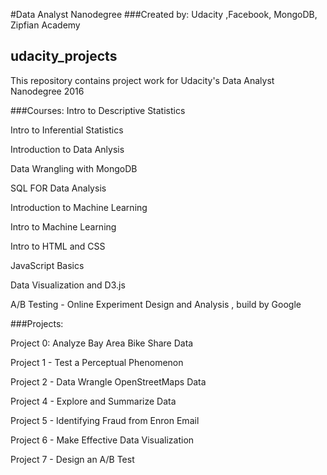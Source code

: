 #Data Analyst Nanodegree
###Created by: Udacity ,Facebook, MongoDB, Zipfian Academy

## udacity_projects


This repository contains project work for Udacity's Data Analyst Nanodegree 2016

###Courses:
Intro to Descriptive Statistics

Intro to Inferential Statistics

Introduction to Data Anlysis

Data Wrangling with MongoDB

SQL FOR Data Analysis

Introduction to Machine Learning

Intro to Machine Learning

Intro to HTML and CSS

JavaScript Basics

Data Visualization and D3.js

A/B Testing - Online Experiment Design and Analysis , build by Google

###Projects:

Project 0: Analyze Bay Area Bike Share Data

Project 1 - Test a Perceptual Phenomenon

Project 2 - Data Wrangle OpenStreetMaps Data

Project 4 - Explore and Summarize Data

Project 5 - Identifying Fraud from Enron Email

Project 6 - Make Effective Data Visualization

Project 7 - Design an A/B Test


